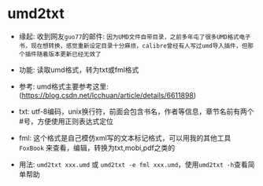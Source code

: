 # umd2txt

- 缘起: 收到网友`guo77`的邮件: `因为UMD文件自带目录，之前多年屯了很多UMD格式电子书，现在想转换，感觉重新设定目录十分麻烦，calibre曾经有人写过umd导入插件，但那个插件随着版本更新已经无效了`

- 功能: 读取umd格式，转为txt或fml格式

- 参考: umd格式主要参考这里: (https://blog.csdn.net/lcchuan/article/details/6611898)

- txt: utf-8编码，unix换行符，前面会包含书名，作者等信息，章节名前有两个#号，方便使用正则表达式定位

- fml: 这个格式是自己模仿xml写的文本标记格式，可以用我的其他工具 `FoxBook` 来查看，编辑，转换为txt,mobi,pdf之类的

- 用法: `umd2txt xxx.umd` 或 `umd2txt -e fml xxx.umd`，使用`umd2txt -h`查看简单帮助

